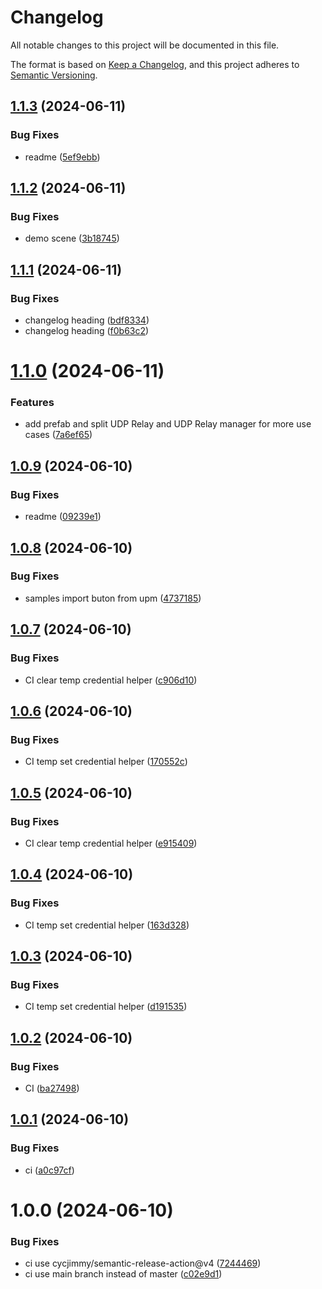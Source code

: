 # Changelog

All notable changes to this project will be documented in this file.

The format is based on [Keep a Changelog](https://keepachangelog.com/en/1.1.0/), and this project adheres to [Semantic Versioning](https://semver.org/spec/v2.0.0.html).

## [1.1.3](https://github.com/prossel/Unity-UDP-RS485-Relays/compare/v1.1.2...v1.1.3) (2024-06-11)


### Bug Fixes

* readme ([5ef9ebb](https://github.com/prossel/Unity-UDP-RS485-Relays/commit/5ef9ebb4fb80468f5bc11410352a7b6d5f3925ea))

## [1.1.2](https://github.com/prossel/Unity-UDP-RS485-Relays/compare/v1.1.1...v1.1.2) (2024-06-11)


### Bug Fixes

* demo scene ([3b18745](https://github.com/prossel/Unity-UDP-RS485-Relays/commit/3b187458b11edd3534b36805baae750d64c754f5))

## [1.1.1](https://github.com/prossel/Unity-UDP-RS485-Relays/compare/v1.1.0...v1.1.1) (2024-06-11)


### Bug Fixes

* changelog heading ([bdf8334](https://github.com/prossel/Unity-UDP-RS485-Relays/commit/bdf83347642b031e0904238cd23dc254651e0ed7))
* changelog heading ([f0b63c2](https://github.com/prossel/Unity-UDP-RS485-Relays/commit/f0b63c2108f0076a98133333b11b79f9e0b97059))

# [1.1.0](https://github.com/prossel/Unity-UDP-RS485-Relays/compare/v1.0.9...v1.1.0) (2024-06-11)


### Features

* add prefab and split UDP Relay and UDP Relay manager for more use cases ([7a6ef65](https://github.com/prossel/Unity-UDP-RS485-Relays/commit/7a6ef658bb94d20324aeaa06ec246c1a81a4a53b))

## [1.0.9](https://github.com/prossel/Unity-UDP-RS485-Relays/compare/v1.0.8...v1.0.9) (2024-06-10)


### Bug Fixes

* readme ([09239e1](https://github.com/prossel/Unity-UDP-RS485-Relays/commit/09239e16042c842e0d05e4dca5ad6899ecd6d5e5))

## [1.0.8](https://github.com/prossel/Unity-UDP-RS485-Relays/compare/v1.0.7...v1.0.8) (2024-06-10)


### Bug Fixes

* samples import buton from upm ([4737185](https://github.com/prossel/Unity-UDP-RS485-Relays/commit/4737185b66a274366d1488b53486cc7588cb617e))

## [1.0.7](https://github.com/prossel/Unity-UDP-RS485-Relays/compare/v1.0.6...v1.0.7) (2024-06-10)


### Bug Fixes

* CI clear temp credential helper ([c906d10](https://github.com/prossel/Unity-UDP-RS485-Relays/commit/c906d1033ef66c927b7894d19a1d7c41832c7fa1))

## [1.0.6](https://github.com/prossel/Unity-UDP-RS485-Relays/compare/v1.0.5...v1.0.6) (2024-06-10)


### Bug Fixes

* CI temp set credential helper ([170552c](https://github.com/prossel/Unity-UDP-RS485-Relays/commit/170552c3ddcd17d6c204f4def65c5e89fc3e2e6d))

## [1.0.5](https://github.com/prossel/Unity-UDP-RS485-Relays/compare/v1.0.4...v1.0.5) (2024-06-10)


### Bug Fixes

* CI clear temp credential helper ([e915409](https://github.com/prossel/Unity-UDP-RS485-Relays/commit/e9154099996e7d01ddf113a62c01e8d69aad4675))

## [1.0.4](https://github.com/prossel/Unity-UDP-RS485-Relays/compare/v1.0.3...v1.0.4) (2024-06-10)


### Bug Fixes

* CI temp set credential helper ([163d328](https://github.com/prossel/Unity-UDP-RS485-Relays/commit/163d328e3c9ff63a40ce581eab07d314438fdc01))

## [1.0.3](https://github.com/prossel/Unity-UDP-RS485-Relays/compare/v1.0.2...v1.0.3) (2024-06-10)


### Bug Fixes

* CI temp set credential helper ([d191535](https://github.com/prossel/Unity-UDP-RS485-Relays/commit/d191535c64e505474541e1ec0d3aee89ea5aa625))

## [1.0.2](https://github.com/prossel/Unity-UDP-RS485-Relays/compare/v1.0.1...v1.0.2) (2024-06-10)


### Bug Fixes

* CI ([ba27498](https://github.com/prossel/Unity-UDP-RS485-Relays/commit/ba27498fce434ae96512108dd8825394cd78c389))

## [1.0.1](https://github.com/prossel/Unity-UDP-RS485-Relays/compare/v1.0.0...v1.0.1) (2024-06-10)


### Bug Fixes

* ci ([a0c97cf](https://github.com/prossel/Unity-UDP-RS485-Relays/commit/a0c97cf7d7167273560d142b9349561517f83742))

# 1.0.0 (2024-06-10)


### Bug Fixes

* ci use cycjimmy/semantic-release-action@v4 ([7244469](https://github.com/prossel/Unity-UDP-RS485-Relays/commit/724446900f079a590f937af1d436632a6f4eaf7a))
* ci use main branch instead of master ([c02e9d1](https://github.com/prossel/Unity-UDP-RS485-Relays/commit/c02e9d110de2e898fb3ddea5ca6a0382e6473574))
